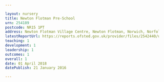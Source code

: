 ```yaml
---

layout: nursery
title: Newton Flotman Pre-School
urn: 254189
postcode: NR15 1PT
address: Newton Flotman Village Centre, Newton Flotman, Norwich, Norfolk, NR15 1PT
latestReportUrl: https://reports.ofsted.gov.uk/provider/files/2542440/urn/254189.pdf
teaching: 1
development: 1
leadership: 1
outcomes: 1
overall: 1
date: 01 April 2018 
datePublish: 21 January 2016

---
```

